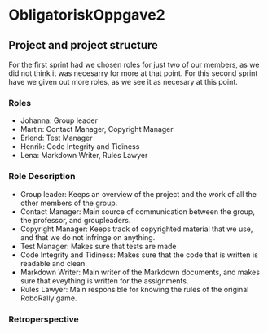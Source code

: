 # ObligatoriskOppgave2

## Project and project structure
For the first sprint had we chosen roles for just two of our members, as we did not think it was necesarry for more at that point. For this second sprint have we given out more roles, as we see it as necesary at this point.

### Roles
* Johanna: Group leader
* Martin: Contact Manager, Copyright Manager
* Erlend: Test Manager
* Henrik: Code Integrity and Tidiness
* Lena: Markdown Writer, Rules Lawyer

### Role Description
* Group leader: Keeps an overview of the project and the work of all the other members of the group.
* Contact Manager: Main source of communication between the group, the professor, and groupleaders.
* Copyright Manager: Keeps track of copyrighted material that we use, and that we do not infringe on anything.
* Test Manager: Makes sure that tests are made
* Code Integrity and Tidiness: Makes sure that the code that is written is readable and clean.
* Markdown Writer: Main writer of the Markdown documents, and makes sure that eveything is written for the assignments.
* Rules Lawyer: Main responsible for knowing the rules of the original RoboRally game.

### Retroperspective

